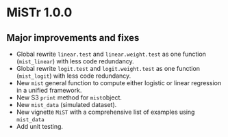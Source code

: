 # MiSTr 1.0.0

## Major improvements and fixes

* Global rewrite `linear.test` and `linear.weight.test` as one function (`mist_linear`) with less code redundancy.
* Global rewrite `logit.test` and `logit.weight.test` as one function (`mist_logit`) with less code redundancy.
* New `mist` general function to compute either logistic or linear regression in a unified framework.
* New S3 `print` method for `mist`object.
* New `mist_data` (simulated dataset).
* New vignette `MiST` with a comprehensive list of examples using `mist_data`
* Add unit testing.
